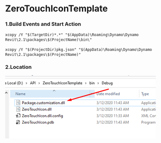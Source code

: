 # ZeroTouchIconTemplate

### 1.Build Events and Start Action
```
xcopy /Y "$(TargetDir)*.*" "$(AppData)\Roaming\Dynamo\Dynamo Revit\2.1\packages\$(ProjectName)\bin\"

xcopy /Y "$(ProjectDir)pkg.json" "$(AppData)\Roaming\Dynamo\Dynamo Revit\2.1\packages\$(ProjectName)"

```
### 2.Location 
![](01.png)

